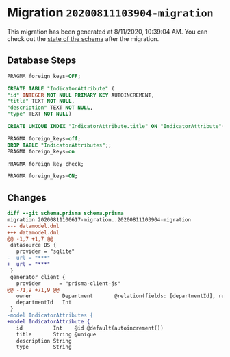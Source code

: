 # Migration `20200811103904-migration`

This migration has been generated at 8/11/2020, 10:39:04 AM.
You can check out the [state of the schema](./schema.prisma) after the migration.

## Database Steps

```sql
PRAGMA foreign_keys=OFF;

CREATE TABLE "IndicatorAttribute" (
"id" INTEGER NOT NULL PRIMARY KEY AUTOINCREMENT,
"title" TEXT NOT NULL,
"description" TEXT NOT NULL,
"type" TEXT NOT NULL)

CREATE UNIQUE INDEX "IndicatorAttribute.title" ON "IndicatorAttribute"("title")

PRAGMA foreign_keys=off;
DROP TABLE "IndicatorAttributes";;
PRAGMA foreign_keys=on

PRAGMA foreign_key_check;

PRAGMA foreign_keys=ON;
```

## Changes

```diff
diff --git schema.prisma schema.prisma
migration 20200811100617-migration..20200811103904-migration
--- datamodel.dml
+++ datamodel.dml
@@ -1,7 +1,7 @@
 datasource DS {
   provider = "sqlite"
-  url = "***"
+  url = "***"
 }
 generator client {
   provider      = "prisma-client-js"
@@ -71,9 +71,9 @@
   owner          Department       @relation(fields: [departmentId], references: [id])
   departmentId   Int
 }
-model IndicatorAttributes {
+model IndicatorAttribute {
   id          Int    @id @default(autoincrement())
   title       String @unique
   description String
   type        String
```


